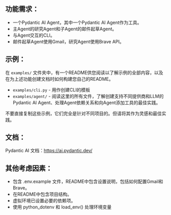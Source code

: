 ## 功能需求：

- 一个Pydantic AI Agent，其中一个Pydantic AI Agent作为工具。
- 主Agent的研究Agent和子Agent的邮件起草Agent。
- 与Agent交互的CLI。
- 邮件起草Agent使用Gmail，研究Agent使用Brave API。

## 示例：

在 `examples/` 文件夹中，有一个README供您阅读以了解示例的全部内容，以及在为上述功能创建文档时如何构建您自己的README。

- `examples/cli.py` - 用作创建CLI的模板
- `examples/agent/` - 阅读这里的所有文件，了解创建支持不同提供商和LLM的Pydantic AI Agent、处理Agent依赖关系和向Agent添加工具的最佳实践。

不要直接复制这些示例，它们完全是针对不同项目的。但请将其作为灵感和最佳实践。

## 文档：

Pydantic AI 文档：https://ai.pydantic.dev/

## 其他考虑因素：

- 包含 .env.example 文件，README中包含设置说明，包括如何配置Gmail和Brave。
- 在README中包含项目结构。
- 虚拟环境已设置必要的依赖项。
- 使用 python_dotenv 和 load_env() 处理环境变量
